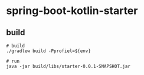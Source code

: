 # spring-boot-kotlin-starter

## build
```
# build
./gradlew build -Pprofiel=${env} 

# run
java -jar build/libs/starter-0.0.1-SNAPSHOT.jar
```

